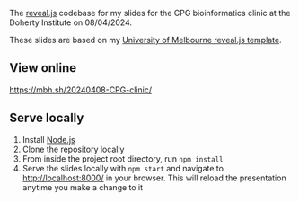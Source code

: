 The [reveal.js][reveal] codebase for my slides for the CPG bioinformatics clinic at the Doherty Institute on 08/04/2024.

These slides are based on my [University of Melbourne reveal.js template](https://github.com/mbhall88/unimelb-reveal-template).

## View online

<https://mbh.sh/20240408-CPG-clinic/>

## Serve locally

1. Install [Node.js][node]
2. Clone the repository locally
3. From inside the project root directory, run `npm install`
4. Serve the slides locally with `npm start` and navigate to <http://localhost:8000/> in your browser. This will reload the presentation anytime you make a change to it


[reveal]: https://github.com/hakimel/reveal.js/
[node]: https://nodejs.org/en/